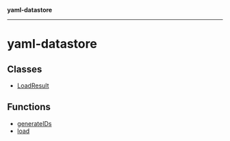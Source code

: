 **yaml-datastore**

***

# yaml-datastore

## Classes

- [LoadResult](classes/LoadResult.md)

## Functions

- [generateIDs](functions/generateIDs.md)
- [load](functions/load.md)
